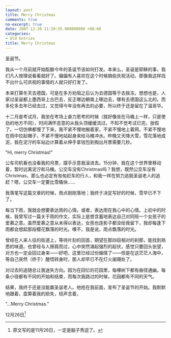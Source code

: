 ```yaml
---
layout: post
title: Merry Christmas
comments: true
no-excerpt: true
date: 2007-12-26 11:29:55.000000000 +08:00
categories:
- Old Entries
title: Merry Christmas
---
```

圣诞节。

我从一个月前就开始酝酿今年的圣诞节该如何打发。本来么，圣诞是耶稣的事，我们凡人按理说看看就好了。偏偏有人喜欢在这个时候搞些庆祝活动，那像我这样找不出什么可庆祝的事情的人就只好打发了。

本来打算冬天去德国，可是在多方劝阻之后认为去德国等于去挨冻。想想也是，人家过圣诞都上墨西哥上古巴去，反正哪边朝南上哪边去，哪有去德国这么北的。而多伦多去年已经去过，又觉得今年没有再去的必要，所以终于还是留在了温哥华。

十二月是考试月，我坐在考场上奋力思考的时候（就好像坐在马桶上一样，只是使劲的地方不同），时间满怀恶意的从我头顶缓缓流过。不知不觉考试已完，放假了。一切仿佛都慢了下来，我不紧不慢地搬着家，不紧不慢地上着网，不紧不慢地在雨中拉起帽子，不紧不慢地站起身来给马桶冲水。昨晚又天降大雪，雪花落地成泥，我在泥泞的车站边计算着从伸手拿钱包到掏出月票需要几秒。

"Hi, merry Christmas!"

公车司机看也没看我的月票，摆手示意我滚进去。15分钟，我在这个世界里移动着，暂时远离泥泞和马桶。公交车没有Christmas吗？我想，既然公交车没有Christmas，那么也必定有匆匆赶车的行人，和我一样在努力逃脱圣诞老人的追赶？嗯，公交车一定要比雪橇快……

我落笔写这篇文章的时候，雨点刚刚落地；我终于决定写好的时候，雪早已不下了。

每当下雨，我就会想要表达雨的心情。或者，表达雨在我心中的心情。上初中的时候，我曾写过一篇关于雨的作文，实际上是想含蓄地表达自己对同班一个女孩子的爱慕之意。虽然爱慕之意从未得以表达，女孩也连影子都没给我留下，我却每逢下雨都会想起那段樱花飘落的时光。噢不，我是说，雨点飘落的时光。

曾经在人来人往的街道上，等待片刻的回首，期望在那四目相对的刹那，能找到熟悉的味道。也曾经与人擦肩而过，心中突然涌起强烈的起伏，感觉只要回头张望，对方也一定会回过身来——好吧，这里已经过份煽情了——但是在这茫茫人海中，等自己突然（终于）醒悟转身时，那人却早已不在灯火阑珊处了。

对过去的追随总让我迷失方向。因为在回忆的花园里，每棵树下都有曲径通幽，每条小径都有不同的开始和结束，而每次我路过的时候，花园都有不同的天气。

结果，我终于还是没能赢圣诞老人。他抢在我前面，宣布了圣诞节的开始。我默默地跟着，盘算着我的损失，轻声念着，

"...Merry Christmas."

12月26日[^date]

[^date]: 原文写的是11月26日，一定是脑子秀逗了。
